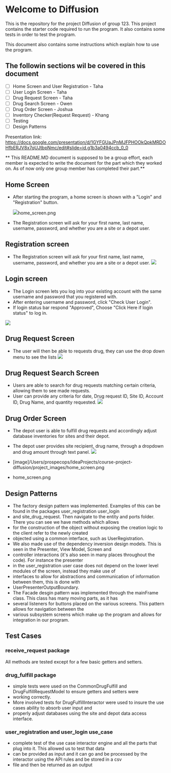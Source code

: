 # Welcome to Diffusion

This is the repository for the project Diffusion of group 123. This project contains the starter code required to run
the program. It also contains some tests in order to test the program.

This document also contains some instructions which explain how to use the program.

## The followin sections wil be covered in this document
- [ ] Home Screen and User Registration - Taha
- [ ] User Login Screen - Taha
- [ ] Drug Request Screen - Taha
- [ ] Drug Search Screen - Owen
- [ ] Drug Order Screen  - Joshua
- [ ] Inventory Checker(Request Request) - Khang
- [ ] Testing 
- [ ] Design Patterns

Presentation link: https://docs.google.com/presentation/d/1GYFGUaJPnMJFPHOOkQpkMRDOHfbERJV8x7qUJtbpNmc/edit#slide=id.g1b3a0494ccb_0_0

** This README.MD document is supposed to be a group effort, each member is expected to write the document for the 
part which they worked on. As of now only one group member has completed their part.**

## Home Screen

* After starting the program, a home screen is shown with a "Login" and "Registration" button.

  ![](/Users/prospecops/Documents/home_screen.png)home_screen.png



* The Registration screen will ask for your first name, last name, username, password, and whether you are a site or a 
depot user.

## Registration screen

* The Registration screen will ask for your first name, last name, username, password, and whether you are a site or a 
depot user.
![](/Users/prospecops/Documents/user_registration_screen.png)

## Login screen

* The Login screen lets you log into your existing account with the same username and password that you registered with.
* After entering username and password, click "Check User Login".
* If login status bar respond "Approved", Choose "Click Here if login status" to log in.

![](/Users/prospecops/Documents/user_login_success.png)


## Drug Request Screen

* The user will then be able to requests drug, they can use the drop down menu to see the lists
![](/Users/prospecops/Documents/drug_request_screen.png)


## Drug Request Search Screen

* Users are able to search for drug requests matching certain criteria, allowing them to see made requests.
* User can provide any criteria for date, Drug request ID, Site ID, Account ID, Drug Name, and quantity requested.
![](/Users/prospecops/Documents/drug_search_screen.png)


## Drug Order Screen

* The depot user is able to fulfill drug requests and accordingly adjust database inventories for sites and their depot.
* The depot user provides site recipient, drug name, through a dropdown and drug amount through text panel.
![](/Users/prospecops/Documents/drug_order_screen.png)


* [image]/Users/prospecops/IdeaProjects/course-project-diffusion/project_images/home_screen.png
* home_screen.png



## Design Patterns
* The factory design pattern was implemented. Examples of this can be found in the packages user_registration user_login
* and site_drug_request. Then navigate to the entity and ports folder. There you can see we have methods which allows 
* for the construction of the object without exposing the creation logic to the client refer to the newly created
* objected using a common interface, such as UserRegistration.
* We also made use of the dependency inversion design models. This is seen in the Presenter, View Model, Screen and
* controller interactions (it's also seen in many places throughout the code). For instance the presenter 
* in the user_registration user case does not depend on the lower level modules of the screen, instead they make use of
* interfaces to allow for abstractions and communication of information between them, this is done with 
* UserPresenterOutputBoundary.
* The Facade desgin pattern was implemented through the mainFrame class. This class has many moving parts, as it has 
* several listeners for buttons placed on the various screens. This pattern allows for navigation between the 
* various subsystem screens which make up the program and allows for integration in our program.



## Test Cases

### receive_request package
All methods are tested except for a few basic getters and setters.

### drug_fulfill package
* simple tests were used on the CommonDrugFulfill and DrugFulfillRequestModel to ensure getters and setters were
* working correctly.
* More involved tests for DrugFulfillInteractor were used to insure the use cases ability to absorb user input and
* properly adjust databases using the site and depot data access interface.

### user_registration and user_login use_case
* complete test of the use case interactor engine and all the parts that plug into it. This allowed us to test that data
* can be provided as input and it can go and be processed by the interactor using the API rules and be stored in a csv 
* file and then be returned as an output

